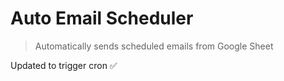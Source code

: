 # Auto Email Scheduler

> Automatically sends scheduled emails from Google Sheet

<!-- Add this below -->
Updated to trigger cron ✅
